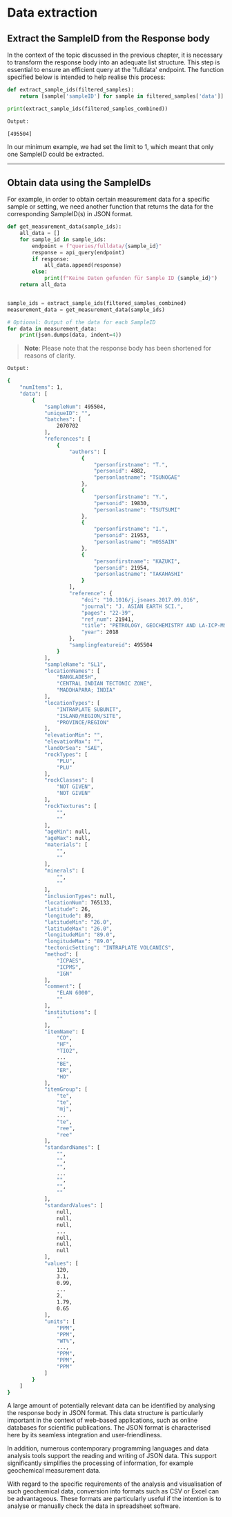# Data extraction

## Extract the SampleID from the Response body

In the context of the topic discussed in the previous chapter, it is necessary to transform the response body into an 
adequate list structure. This step is essential to ensure an efficient query at the 'fulldata' endpoint. The function 
specified below is intended to help realise this process:

```python
def extract_sample_ids(filtered_samples):
    return [sample['sampleID'] for sample in filtered_samples['data']]

print(extract_sample_ids(filtered_samples_combined))
```

```Bash
Output:

[495504]
```

In our minimum example, we had set the limit to 1, which meant that only one SampleID could be extracted.

***

## Obtain data using the SampleIDs

For example, in order to obtain certain measurement data for a specific sample or setting, we need another function 
that returns the data for the corresponding SampleID(s) in JSON format.

```python
def get_measurement_data(sample_ids):
    all_data = []
    for sample_id in sample_ids:
        endpoint = f"queries/fulldata/{sample_id}"
        response = api_query(endpoint)
        if response:
            all_data.append(response)
        else:
            print(f"Keine Daten gefunden für Sample ID {sample_id}")
    return all_data


sample_ids = extract_sample_ids(filtered_samples_combined)
measurement_data = get_measurement_data(sample_ids)

# Optional: Output of the data for each SampleID
for data in measurement_data:
    print(json.dumps(data, indent=4))
```

> **Note**: Please note that the response body has been shortened for reasons of clarity.


```Bash
Output:

{
    "numItems": 1,
    "data": [
        {
            "sampleNum": 495504,
            "uniqueID": "",
            "batches": [
                2070702
            ],
            "references": [
                {
                    "authors": [
                        {
                            "personfirstname": "T.",
                            "personid": 4882,
                            "personlastname": "TSUNOGAE"
                        },
                        {
                            "personfirstname": "Y.",
                            "personid": 19830,
                            "personlastname": "TSUTSUMI"
                        },
                        {
                            "personfirstname": "I.",
                            "personid": 21953,
                            "personlastname": "HOSSAIN"
                        },
                        {
                            "personfirstname": "KAZUKI",
                            "personid": 21954,
                            "personlastname": "TAKAHASHI"
                        }
                    ],
                    "reference": {
                        "doi": "10.1016/j.jseaes.2017.09.016",
                        "journal": "J. ASIAN EARTH SCI.",
                        "pages": "22-39",
                        "ref_num": 21941,
                        "title": "PETROLOGY, GEOCHEMISTRY AND LA-ICP-MS U-PB GEOCHRONOLOGY OF PALEOPROTEROZOIC BASEMENT ROCKS IN BANGLADESH: AN EVALUATION OF CALC-ALKALINE MAGMATISM AND IMPLICATION FOR COLUMBIA SUPERCONTINENT AMALGAMATION",
                        "year": 2018
                    },
                    "samplingfeatureid": 495504
                }
            ],
            "sampleName": "SL1",
            "locationNames": [
                "BANGLADESH",
                "CENTRAL INDIAN TECTONIC ZONE",
                "MADDHAPARA; INDIA"
            ],
            "locationTypes": [
                "INTRAPLATE SUBUNIT",
                "ISLAND/REGION/SITE",
                "PROVINCE/REGION"
            ],
            "elevationMin": "",
            "elevationMax": "",
            "landOrSea": "SAE",
            "rockTypes": [
                "PLU",
                "PLU"
            ],
            "rockClasses": [
                "NOT GIVEN",
                "NOT GIVEN"
            ],
            "rockTextures": [
                "",
                ""
            ],
            "ageMin": null,
            "ageMax": null,
            "materials": [
                "",
                ""
            ],
            "minerals": [
                "",
                ""
            ],
            "inclusionTypes": null,
            "locationNum": 765133,
            "latitude": 26,
            "longitude": 89,
            "latitudeMin": "26.0",
            "latitudeMax": "26.0",
            "longitudeMin": "89.0",
            "longitudeMax": "89.0",
            "tectonicSetting": "INTRAPLATE VOLCANICS",
            "method": [
                "ICPAES",
                "ICPMS",
                "IGN"
            ],
            "comment": [
                "ELAN 6000",
                ""
            ],
            "institutions": [
                ""
            ],
            "itemName": [
                "CO",
                "HF",
                "TIO2",
                ...
                "BE",
                "ER",
                "HO"
            ],
            "itemGroup": [
                "te",
                "te",
                "mj",
                ...
                "te",
                "ree",
                "ree"
            ],
            "standardNames": [
                "",
                "",
                "",
                ...
                "",
                "",
                ""
            ],
            "standardValues": [
                null,
                null,
                null,
                ...
                null,
                null,
                null
            ],
            "values": [
                120,
                3.1,
                0.99,
                ...
                2,
                1.79,
                0.65
            ],
            "units": [
                "PPM",
                "PPM",
                "WT%",
                ...,
                "PPM",
                "PPM",
                "PPM"
            ]
        }
    ]
}
```

A large amount of potentially relevant data can be identified by analysing the response body in JSON format. This data 
structure is particularly important in the context of web-based applications, such as online databases for scientific 
publications. The JSON format is characterised here by its seamless integration and user-friendliness.

In addition, numerous contemporary programming languages and data analysis tools support the reading and writing of 
JSON data. This support significantly simplifies the processing of information, for example geochemical measurement data.

With regard to the specific requirements of the analysis and visualisation of such geochemical data, conversion into 
formats such as CSV or Excel can be advantageous. These formats are particularly useful if the intention is to analyse 
or manually check the data in spreadsheet software.